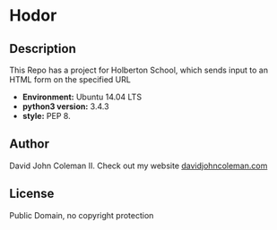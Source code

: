 # Hodor

## Description

This Repo has a project for Holberton School, which sends input to an HTML form
on the specified URL

* __Environment:__ Ubuntu 14.04 LTS
* __python3 version:__ 3.4.3
* __style:__ PEP 8.

## Author

David John Coleman II.	Check out my website [davidjohncoleman.com](http://www.davidjohncoleman.com/)

## License

Public Domain, no copyright protection
